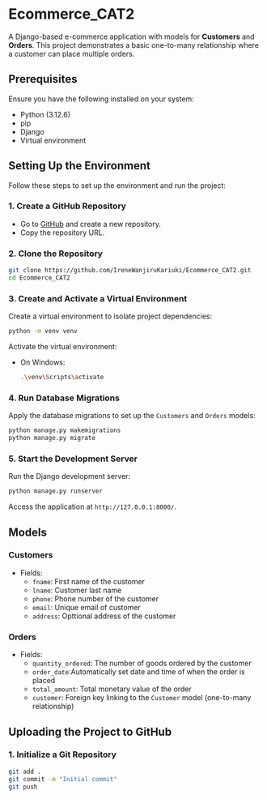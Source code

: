 # Ecommerce_CAT2

A Django-based e-commerce application with models for **Customers** and **Orders**. This project demonstrates a basic one-to-many relationship where a customer can place multiple orders.

## Prerequisites

Ensure you have the following installed on your system:

- Python (3.12.6)
- pip 
- Django
- Virtual environment

## Setting Up the Environment

Follow these steps to set up the environment and run the project:

### 1. Create a GitHub Repository

- Go to [GitHub](https://github.com/) and create a new repository.
- Copy the repository URL.

### 2. Clone the Repository

```bash
git clone https://github.com/IreneWanjiruKariuki/Ecommerce_CAT2.git
cd Ecommerce_CAT2
```

### 3. Create and Activate a Virtual Environment

Create a virtual environment to isolate project dependencies:

```bash
python -m venv venv
```
Activate the virtual environment:

- On Windows:
  ```bash
  .\venv\Scripts\activate
  ```

### 4. Run Database Migrations

Apply the database migrations to set up the `Customers` and `Orders` models:

```bash
python manage.py makemigrations
python manage.py migrate
```

### 5. Start the Development Server

Run the Django development server:

```bash
python manage.py runserver
```

Access the application at `http://127.0.0.1:8000/`.

## Models

### Customers
- Fields:
  - `fname`: First name of the customer
  - `lname`: Customer last name
  - `phone`: Phone number of the customer
  - `email`: Unique email of customer
  - `address`: Opttional address of the customer

### Orders
- Fields:
  - `quantity_ordered`: The number of goods ordered by the customer
  - `order_date`:Automatically set date and time of when the order is placed
  - `total_amount`: Total monetary value of the order
  - `customer`: Foreign key linking to the `Customer` model (one-to-many relationship)

## Uploading the Project to GitHub

### 1. Initialize a Git Repository

```bash
git add .
git commit -m "Initial commit"
git push
```
